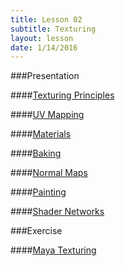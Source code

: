 ```yaml
---
title: Lesson 02
subtitle: Texturing
layout: lesson
date: 1/14/2016
---
```


###Presentation

####<a href="/3d-digital-art-and-design--oer/presentations/maya-texturing-principles.html"><span class="exercise-title">Texturing Principles</span></a>

####<a href="/3d-digital-art-and-design--oer/presentations/maya-uv-mapping.html"><span class="exercise-title">UV Mapping</span></a>

####<a href="/3d-digital-art-and-design--oer/presentations/maya-texturing-materials.html"><span class="exercise-title">Materials</span></a>

####<a href="/3d-digital-art-and-design--oer/presentations/maya-texturing-baking.html"><span class="exercise-title">Baking</span></a>

####<a href="/3d-digital-art-and-design--oer/presentations/maya-texturing-normal-maps.html"><span class="exercise-title">Normal Maps</span></a>

####<a href="/3d-digital-art-and-design--oer/presentations/maya-texturing-painting.html"><span class="exercise-title">Painting</span></a>

####<a href="/3d-digital-art-and-design--oer/presentations/maya-texturing-shader-networks.html"><span class="exercise-title">Shader Networks</span></a>

###Exercise
 
####<a href="/3d-digital-art-and-design--oer/exercises/maya-texturing/maya-texturing.html"><span class="exercise-title">Maya Texturing</span></a>